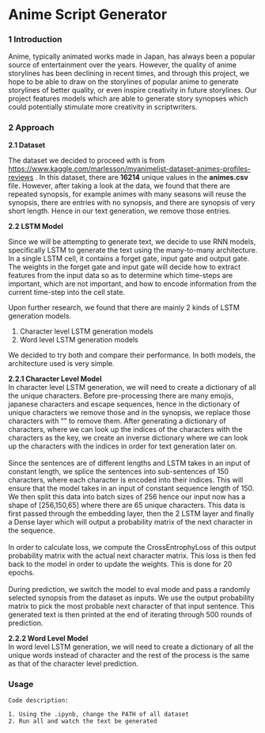 # Anime Script Generator

### 1 Introduction
Anime, typically animated works made in Japan, has always been a popular source of entertainment over the years. However, the quality of anime storylines has been declining in recent times, and through this project, we hope to be able to draw on the storylines of popular anime to generate storylines of better quality, or even inspire creativity in future storylines. Our project features models which are able to generate story synopses which could potentially stimulate more creativity in scriptwriters.

### 2 Approach
**2.1 Dataset** <br>

The dataset we decided to proceed with is from https://www.kaggle.com/marlesson/myanimelist-dataset-animes-profiles-reviews . In this dataset, there are **16214** unique values in the **animes.csv** file. However, after taking a look at the data, we found that there are repeated synopsis, for example animes with many seasons will reuse the synopsis, there are entries with no synopsis, and there are synopsis of very short length. Hence in our text generation, we remove those entries.

**2.2 LSTM Model** <br>

Since we will be attempting to generate text, we decide to use RNN models, specifically LSTM to generate the text using the many-to-many architecture. In a single LSTM cell, it contains a forget gate, input gate and output gate. The weights in the forget gate and input gate will decide how to extract features from the input data so as to determine which time-steps are important, which are not important, and how to encode information from the current time-step into the cell state.

Upon further research, we found that there are mainly 2 kinds of LSTM generation models. 
1. Character level LSTM generation models
2. Word level LSTM generation models

We decided to try both and compare their performance. In both models, the architecture used is very simple.

**2.2.1 Character Level Model** <br>
In character level LSTM generation, we will need to create a dictionary of all the unique characters. Before pre-processing there are many emojis, japanese characters and escape sequences, hence in the dictionary of unique characters we remove those and in the synopsis, we replace those characters with “” to remove them. After generating a dictionary of characters, where we can look up the indices of the characters with the characters as the key, we create an inverse dictionary where we can look up the characters with the indices in order for text generation later on.
<br>
<br>
Since the sentences are of different lengths and LSTM takes in an input of constant length, we splice the sentences into sub-sentences of 150 characters, where each character is encoded into their indices. This will ensure that the model takes in an input of constant sequence length of 150. We then split this data into batch sizes of 256 hence our input now has a shape of [256,150,65] where there are 65 unique characters. This data is first passed through the embedding layer, then the 2 LSTM layer and finally a Dense layer which will output a probability matrix of the next character in the sequence.
<br>
<br>
In order to calculate loss, we compute the CrossEntrophyLoss of this output probability matrix with the actual next character matrix. This loss is then fed back to the model in order to update the weights. This is done for 20 epochs. 
<br>
<br>
During prediction, we switch the model to eval mode and pass a randomly selected synopsis from the dataset as inputs. We use the output probability matrix to pick the most probable next character of that input sentence. This generated text is then printed at the end of iterating through 500 rounds of prediction.

**2.2.2 Word Level Model** <br>
In word level LSTM generation, we will need to create a dictionary of all the unique words instead of character and the rest of the process is the same as that of the character level prediction.

### Usage
```
Code description:

1. Using the .ipynb, change the PATH of all dataset
2. Run all and watch the text be generated

```
